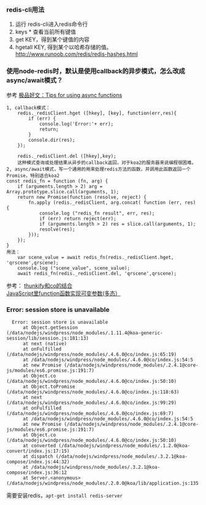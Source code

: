 ### redis-cli用法
1. 运行 redis-cli进入redis命令行
2. keys * 查看当前所有键值
3. get KEY，得到某个键值的内容
4. hgetall KEY, 得到某个以哈希存储的值。
    <http://www.runoob.com/redis/redis-hashes.html>

### 使用node-redis时，默认是使用callback的异步模式，怎么改成async/await模式？
参考 [极品好文：Tips for using async functions](http://www.2ality.com/2016/10/async-function-tips.html)
```
1, callback模式：
    redis._redisClient.hget ([hkey], [key], function(err,res){
        if (err) {
            console.log('Error:'+ err);
            return;
        }
        console.dir(res);
    });

    redis._redisClient.del ([hkey],key);
    这种模式查询或处理结果从异步的callback返回，对于koa2的服务器来说编程很困难。
2, async/await模式，写一个通用的用来处理redis方法的函数，并调用此函数返回一个Promise，特别适合koa2
const redis_fn = function (fn, arg) {
    if (arguments.length > 2) arg = Array.prototype.slice.call(arguments, 1);
    return new Promise(function (resolve, reject) {
        fn.apply (redis._redisClient, arg.concat( function (err, res) {
            console.log ("redis_fn result", err, res);
            if (err) return reject(err);
            if (arguments.length > 2) res = slice.call(arguments, 1);
            resolve(res);
        }));
    });
}
用法：
    var scene_value = await redis_fn(redis._redisClient.hget, 'qrscene',qrscene);
    console.log ("scene_value", scene_value);
    await redis_fn(redis._redisClient.del, 'qrscene',qrscene);
```
参考：
[thunkify和co的结合](http://www.cnblogs.com/wofeiwofei/p/5462387.html)  
[JavaScript里function函数实现可变参数(多态）](http://www.oschina.net/question/54100_15938)  

###  Error: session store is unavailable
```
  Error: session store is unavailable
      at Object.getSession (/data/nodejs/windpress/node_modules/.1.11.4@koa-generic-session/lib/session.js:181:13)
      at next (native)
      at onFulfilled (/data/nodejs/windpress/node_modules/.4.6.0@co/index.js:65:19)
      at /data/nodejs/windpress/node_modules/.4.6.0@co/index.js:54:5
      at new Promise (/data/nodejs/windpress/node_modules/.2.4.1@core-js/modules/es6.promise.js:191:7)
      at Object.co (/data/nodejs/windpress/node_modules/.4.6.0@co/index.js:50:10)
      at Object.toPromise (/data/nodejs/windpress/node_modules/.4.6.0@co/index.js:118:63)
      at next (/data/nodejs/windpress/node_modules/.4.6.0@co/index.js:99:29)
      at onFulfilled (/data/nodejs/windpress/node_modules/.4.6.0@co/index.js:69:7)
      at /data/nodejs/windpress/node_modules/.4.6.0@co/index.js:54:5
      at new Promise (/data/nodejs/windpress/node_modules/.2.4.1@core-js/modules/es6.promise.js:191:7)
      at Object.co (/data/nodejs/windpress/node_modules/.4.6.0@co/index.js:50:10)
      at converted (/data/nodejs/windpress/node_modules/.1.2.0@koa-convert/index.js:17:15)
      at dispatch (/data/nodejs/windpress/node_modules/.3.2.1@koa-compose/index.js:44:32)
      at /data/nodejs/windpress/node_modules/.3.2.1@koa-compose/index.js:36:12
      at Server.<anonymous> (/data/nodejs/windpress/node_modules/.2.0.0@koa/lib/application.js:135:7)
```
需要安装redis，```apt-get install redis-server```

